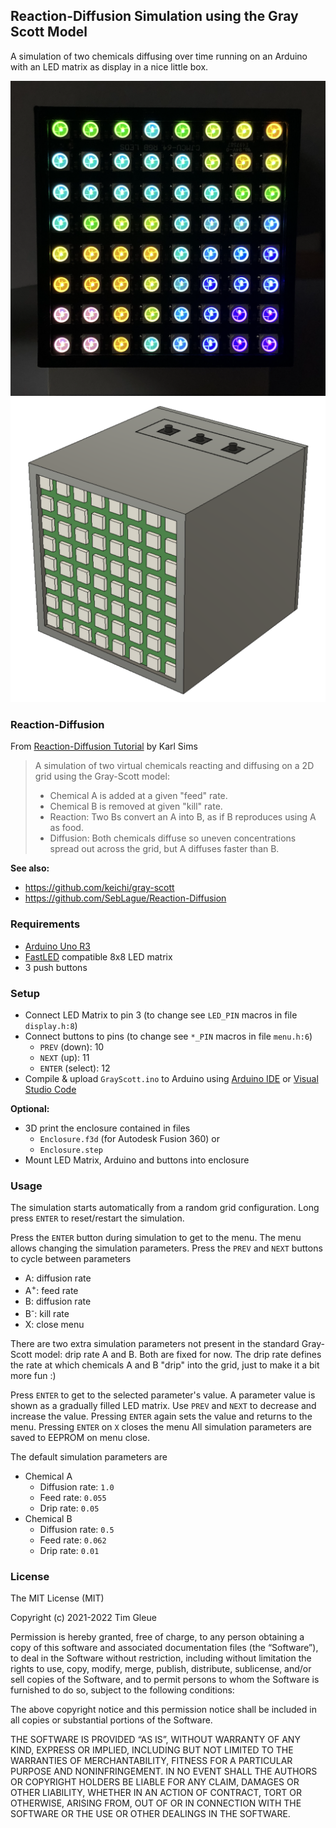 ## Reaction-Diffusion Simulation using the Gray Scott Model

A simulation of two chemicals diffusing over time running on an Arduino with an LED matrix as display in a nice little box.

![Simulation](simulation.png "Simulation")
![Enclosure](enclosure.png "Enclosure")

### Reaction-Diffusion

From [Reaction-Diffusion Tutorial](https://www.karlsims.com/rd.html) by Karl Sims

> A simulation of two virtual chemicals reacting and diffusing on a 2D grid using the Gray-Scott model:
> - Chemical A is added at a given "feed" rate.
> - Chemical B is removed at given "kill" rate.
> - Reaction: Two Bs convert an A into B, as if B reproduces using A as food.
> - Diffusion: Both chemicals diffuse so uneven concentrations spread out across the grid, but A diffuses faster than B.

**See also:**

- https://github.com/keichi/gray-scott
- https://github.com/SebLague/Reaction-Diffusion

### Requirements

- [Arduino Uno R3](https://store.arduino.cc/products/arduino-uno-rev3)
- [FastLED](http://fastled.io) compatible 8x8 LED matrix
- 3 push buttons

### Setup

- Connect LED Matrix to pin 3 (to change see `LED_PIN` macros in file `display.h:8`)
- Connect buttons to pins (to change see `*_PIN` macros in file `menu.h:6`)
    - `PREV` (down): 10
    - `NEXT` (up): 11
    - `ENTER` (select): 12
- Compile & upload `GrayScott.ino` to Arduino using [Arduino IDE](https://www.arduino.cc/en/software) or [Visual Studio Code](https://code.visualstudio.com)

**Optional:**

- 3D print the enclosure contained in files
  - `Enclosure.f3d` (for Autodesk Fusion 360) or
  - `Enclosure.step`
- Mount LED Matrix, Arduino and buttons into enclosure

### Usage

The simulation starts automatically from a random grid configuration. Long press `ENTER` to reset/restart the simulation.

Press the `ENTER` button during simulation to get to the menu. The menu allows changing the simulation parameters. Press the `PREV` and `NEXT` buttons to cycle between parameters

- A: diffusion rate
- A<sup>+</sup>: feed rate
- B: diffusion rate
- B<sup>-</sup>: kill rate
- X: close menu

There are two extra simulation parameters not present in the standard Gray-Scott model: drip rate A and B. Both are fixed for now. The drip rate defines the rate at which chemicals A and B "drip" into the grid, just to make it a bit more fun :)

Press `ENTER` to get to the selected parameter's value. A parameter value is shown as a gradually filled LED matrix. Use `PREV` and `NEXT` to decrease and increase the value. Pressing `ENTER` again sets the value and returns to the menu. Pressing `ENTER` on `X` closes the menu All simulation parameters are saved to EEPROM on menu close.

The default simulation parameters are
- Chemical A
  - Diffusion rate: `1.0`
  - Feed rate: `0.055`
  - Drip rate: `0.05`
- Chemical B
  - Diffusion rate: `0.5`
  - Feed rate: `0.062`
  - Drip rate: `0.01`

### License

The MIT License (MIT)

Copyright (c) 2021-2022 Tim Gleue

Permission is hereby granted, free of charge, to any person obtaining a copy
of this software and associated documentation files (the “Software”), to deal
in the Software without restriction, including without limitation the rights
to use, copy, modify, merge, publish, distribute, sublicense, and/or sell
copies of the Software, and to permit persons to whom the Software is
furnished to do so, subject to the following conditions:

The above copyright notice and this permission notice shall be included in all
copies or substantial portions of the Software.

THE SOFTWARE IS PROVIDED “AS IS”, WITHOUT WARRANTY OF ANY KIND, EXPRESS OR
IMPLIED, INCLUDING BUT NOT LIMITED TO THE WARRANTIES OF MERCHANTABILITY,
FITNESS FOR A PARTICULAR PURPOSE AND NONINFRINGEMENT. IN NO EVENT SHALL THE
AUTHORS OR COPYRIGHT HOLDERS BE LIABLE FOR ANY CLAIM, DAMAGES OR OTHER
LIABILITY, WHETHER IN AN ACTION OF CONTRACT, TORT OR OTHERWISE, ARISING FROM,
OUT OF OR IN CONNECTION WITH THE SOFTWARE OR THE USE OR OTHER DEALINGS IN THE
SOFTWARE.
